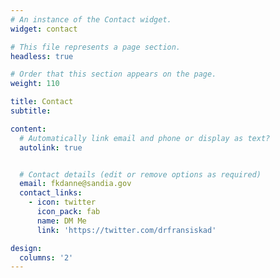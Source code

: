 ```yaml
---
# An instance of the Contact widget.
widget: contact

# This file represents a page section.
headless: true

# Order that this section appears on the page.
weight: 110

title: Contact
subtitle:

content:
  # Automatically link email and phone or display as text?
  autolink: true


  # Contact details (edit or remove options as required)
  email: fkdanne@sandia.gov
  contact_links:
    - icon: twitter
      icon_pack: fab
      name: DM Me
      link: 'https://twitter.com/drfransiskad'

design:
  columns: '2'
---
```


